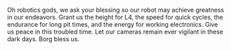 Oh robotics gods, we ask your blessing so our robot may achieve greatness in our endeavors. Grant us the height for L4, the speed for quick cycles, the endurance for long pit times, and the energy for working electronics. Give us peace in this troubled time. Let our cameras remain ever vigilant in these dark days. Borg bless us.
